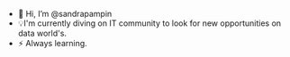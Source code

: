 - 👋 Hi, I’m @sandrapampin
- 💡I'm currently diving on IT community to look for new opportunities on data world's.
- ⚡ Always learning.
<!---
sandrapampin/sandrapampin is a ✨ special ✨ repository because its `README.md` (this file) appears on your GitHub profile.
You can click the Preview link to take a look at your changes.
--->
